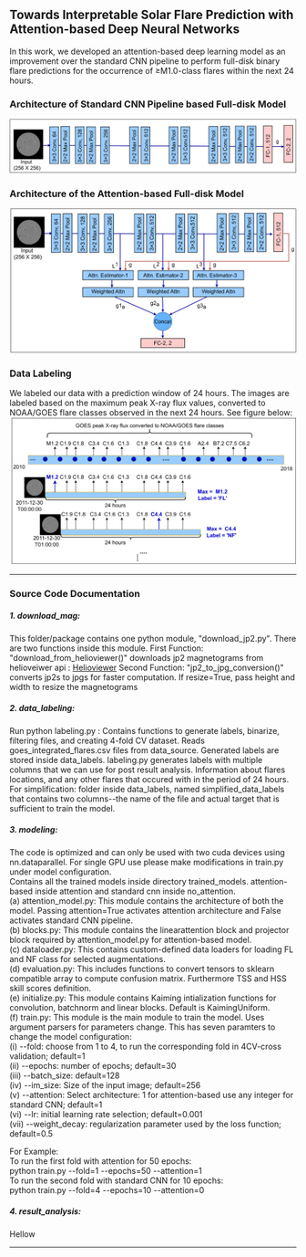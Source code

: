 ## Towards Interpretable Solar Flare Prediction with Attention-based Deep Neural Networks
In this work, we developed an attention-based deep learning model as an improvement over the standard CNN pipeline to perform full-disk binary flare predictions for the occurrence of ≥M1.0-class flares within the next 24 hours.

### Architecture of Standard CNN Pipeline based Full-disk Model

![alt text](https://github.com/chetrajpandey/fulldiskAttention/blob/main/readme_resoc/no_attn_arch.png?raw=true)

### Architecture of the Attention-based Full-disk Model
![alt text](https://github.com/chetrajpandey/fulldiskAttention/blob/main/readme_resoc/attn_arch.png?raw=true)

### Data Labeling
We labeled our data with a prediction window of 24 hours. The images are labeled based on the maximum peak X-ray flux values,
converted to NOAA/GOES flare classes observed in the next 24 hours. See figure below:
![alt text](https://github.com/chetrajpandey/fulldiskAttention/blob/main/readme_resoc/data_label.png?raw=true)

---
### Source Code Documentation

##### 1. download_mag:

This folder/package contains one python module, "download_jp2.py". 
There are two functions inside this module.
First Function: "download_from_helioviewer()" downloads jp2 magnetograms from helioveiwer api : [Helioviewer](https://api.helioviewer.org/docs/v2/api/api_groups/jpeg2000.html)
Second Function: "jp2_to_jpg_conversion()" converts jp2s to jpgs for faster computation. If resize=True, pass height and width to resize the magnetograms

##### 2. data_labeling:

Run python labeling.py : Contains functions to generate labels, binarize, filtering files, and creating 4-fold CV dataset.
Reads goes_integrated_flares.csv files from data_source.
Generated labels are stored inside data_labels. 
labeling.py generates labels with multiple columns that we can use for post result analysis. Information about flares locations, and any other flares that occured with in the period of 24 hours.
For simplification:  folder inside data_labels, named simplified_data_labels that contains two columns--the name of the file and actual target that is sufficient to train the model.

##### 3. modeling:

The code is optimized and can only be used with two cuda devices using nn.dataparallel. For single GPU use please make modifications in train.py under model configuration. <br /> 
Contains all the trained models inside directory trained_models. attention-based inside attention and standard cnn inside no_attention.<br /> 
(a) attention_model.py: This module contains the architecture of both the model. Passing attention=True activates attention architecture and False activates standard CNN pipeline.<br /> 
(b) blocks.py: This module contains the linearattention block and projector block required by attention_model.py for attention-based model.<br /> 
(c) dataloader.py: This contains custom-defined data loaders for loading FL and NF class for selected augmentations.<br /> 
(d) evaluation.py: This includes functions to convert tensors to sklearn compatible array to compute confusion matrix. Furthermore TSS and HSS skill scores definition.<br /> 
(e) initialize.py: This module contains Kaiming intialization functions for convolution, batchnorm and linear blocks. Default is KaimingUniform.<br /> 
(f) train.py: This module is the main module to train the model. Uses argument parsers for parameters change. This has seven paramters to change the model configuration:<br /> 
(i) --fold: choose from 1 to 4, to run the corresponding fold in 4CV-cross validation; default=1<br /> 
(ii) --epochs: number of epochs; default=30<br /> 
(iii) --batch_size: default=128<br /> 
(iv) --im_size: Size of the input image; default=256<br /> 
(v) --attention: Select architecture: 1 for attention-based use any integer for standard CNN; default=1<br /> 
(vi) --lr: initial learning rate selection; default=0.001<br /> 
(vii) --weight_decay: regularization parameter used by the loss function; default=0.5<br /> 

For Example: <br /> 
To run the first fold with attention for 50 epochs:<br /> 
python train.py --fold=1 --epochs=50 --attention=1<br /> 
To run the second fold with standard CNN for 10 epochs:<br /> 
python train.py --fold=4 --epochs=10 --attention=0

##### 4. result_analysis:

Hellow

---